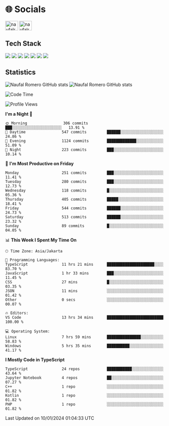 <h1 align="">🌐 Socials</h1>
<p align="left">
<a href="https://linkedin.com/in/naufal-romero-putra-pratama-9ab816177/" target="blank"><img align="center" src="https://raw.githubusercontent.com/rahuldkjain/github-profile-readme-generator/master/src/images/icons/Social/linked-in-alt.svg" alt="naufalromero" height="30" width="40" /></a>
<a href="https://instagram.com/naufalromero" target="blank"><img align="center" src="https://raw.githubusercontent.com/rahuldkjain/github-profile-readme-generator/master/src/images/icons/Social/instagram.svg" alt="naufalromero" height="30" width="40" /></a>
</p>


<h2 align="">Tech Stack</h2>
<div align="">
  <img src="https://img.shields.io/badge/next.js-000000?style=for-the-badge&logo=nextdotjs&logoColor=white"/>
 <img src="https://img.shields.io/badge/typescript-%23007ACC.svg?style=for-the-badge&logo=typescript&logoColor=white"/>
 <img src="https://img.shields.io/badge/react-%2320232a.svg?style=for-the-badge&logo=react&logoColor=%2361DAFB"/>
 <img src="https://img.shields.io/badge/tailwindcss-%2338B2AC.svg?style=for-the-badge&logo=tailwind-css&logoColor=white"/>
 <img src="https://img.shields.io/badge/Prisma-3982CE?style=for-the-badge&logo=Prisma&logoColor=white"/>
 <img src="https://img.shields.io/badge/javascript-%23323330.svg?style=for-the-badge&logo=javascript&logoColor=%23F7DF1E"/>
 <img src="https://img.shields.io/badge/java-%23ED8B00.svg?style=for-the-badge&logo=openjdk&logoColor=white"/>
</div>


<h2 align="">Statistics</h2>
<div align="">
<img src="https://github-readme-stats-xi-nine-74.vercel.app/api?username=romves&show_icons=true&theme=tokyonight&include_all_commits=true&count_private=true" alt="Naufal Romero GitHub stats"/>
<img src="https://github-readme-stats-xi-nine-74.vercel.app/api/top-langs/?username=romves&theme=tokyonight&hide_border=false&include_all_commits=true&count_private=true&layout=compact" alt="Naufal Romero GitHub stats"/>
</div>

<!--START_SECTION:waka-->
![Code Time](http://img.shields.io/badge/Code%20Time-646%20hrs%205%20mins-blue)

![Profile Views](http://img.shields.io/badge/Profile%20Views-8-blue)

**I'm a Night 🦉** 

```text
🌞 Morning                306 commits         ███░░░░░░░░░░░░░░░░░░░░░░   13.91 % 
🌆 Daytime                547 commits         ██████░░░░░░░░░░░░░░░░░░░   24.86 % 
🌃 Evening                1124 commits        █████████████░░░░░░░░░░░░   51.09 % 
🌙 Night                  223 commits         ███░░░░░░░░░░░░░░░░░░░░░░   10.14 % 
```
📅 **I'm Most Productive on Friday** 

```text
Monday                   251 commits         ███░░░░░░░░░░░░░░░░░░░░░░   11.41 % 
Tuesday                  280 commits         ███░░░░░░░░░░░░░░░░░░░░░░   12.73 % 
Wednesday                118 commits         █░░░░░░░░░░░░░░░░░░░░░░░░   05.36 % 
Thursday                 405 commits         █████░░░░░░░░░░░░░░░░░░░░   18.41 % 
Friday                   544 commits         ██████░░░░░░░░░░░░░░░░░░░   24.73 % 
Saturday                 513 commits         ██████░░░░░░░░░░░░░░░░░░░   23.32 % 
Sunday                   89 commits          █░░░░░░░░░░░░░░░░░░░░░░░░   04.05 % 
```


📊 **This Week I Spent My Time On** 

```text
🕑︎ Time Zone: Asia/Jakarta

💬 Programming Languages: 
TypeScript               11 hrs 21 mins      █████████████████████░░░░   83.70 % 
JavaScript               1 hr 33 mins        ███░░░░░░░░░░░░░░░░░░░░░░   11.45 % 
CSS                      27 mins             █░░░░░░░░░░░░░░░░░░░░░░░░   03.35 % 
JSON                     11 mins             ░░░░░░░░░░░░░░░░░░░░░░░░░   01.42 % 
Other                    0 secs              ░░░░░░░░░░░░░░░░░░░░░░░░░   00.07 % 

🔥 Editors: 
VS Code                  13 hrs 34 mins      █████████████████████████   100.00 % 

💻 Operating System: 
Linux                    7 hrs 59 mins       ███████████████░░░░░░░░░░   58.83 % 
Windows                  5 hrs 35 mins       ██████████░░░░░░░░░░░░░░░   41.17 % 
```

**I Mostly Code in TypeScript** 

```text
TypeScript               24 repos            ███████████░░░░░░░░░░░░░░   43.64 % 
Jupyter Notebook         4 repos             ██░░░░░░░░░░░░░░░░░░░░░░░   07.27 % 
C++                      1 repo              ░░░░░░░░░░░░░░░░░░░░░░░░░   01.82 % 
Kotlin                   1 repo              ░░░░░░░░░░░░░░░░░░░░░░░░░   01.82 % 
PHP                      1 repo              ░░░░░░░░░░░░░░░░░░░░░░░░░   01.82 % 
```




 Last Updated on 10/01/2024 01:04:33 UTC
<!--END_SECTION:waka-->
